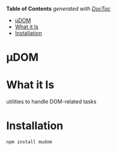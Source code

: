 <!-- START doctoc generated TOC please keep comment here to allow auto update -->
<!-- DON'T EDIT THIS SECTION, INSTEAD RE-RUN doctoc TO UPDATE -->
**Table of Contents**  *generated with [DocToc](https://github.com/thlorenz/doctoc)*

- [µDOM](#%C2%B5dom)
- [What it Is](#what-it-is)
- [Installation](#installation)

<!-- END doctoc generated TOC please keep comment here to allow auto update -->

# µDOM

# What it Is

utilities to handle DOM-related tasks

# Installation

```bash
npm install mudom
```


